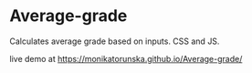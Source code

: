 # Average-grade
Calculates average grade based on inputs. CSS and JS.

live demo at https://monikatorunska.github.io/Average-grade/
